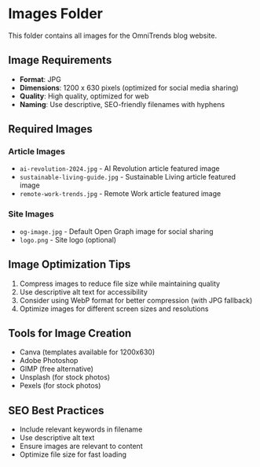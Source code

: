 # Images Folder

This folder contains all images for the OmniTrends blog website.

## Image Requirements

- **Format**: JPG
- **Dimensions**: 1200 x 630 pixels (optimized for social media sharing)
- **Quality**: High quality, optimized for web
- **Naming**: Use descriptive, SEO-friendly filenames with hyphens

## Required Images

### Article Images
- `ai-revolution-2024.jpg` - AI Revolution article featured image
- `sustainable-living-guide.jpg` - Sustainable Living article featured image  
- `remote-work-trends.jpg` - Remote Work article featured image

### Site Images
- `og-image.jpg` - Default Open Graph image for social sharing
- `logo.png` - Site logo (optional)

## Image Optimization Tips

1. Compress images to reduce file size while maintaining quality
2. Use descriptive alt text for accessibility
3. Consider using WebP format for better compression (with JPG fallback)
4. Optimize images for different screen sizes and resolutions

## Tools for Image Creation

- Canva (templates available for 1200x630)
- Adobe Photoshop
- GIMP (free alternative)
- Unsplash (for stock photos)
- Pexels (for stock photos)

## SEO Best Practices

- Include relevant keywords in filename
- Use descriptive alt text
- Ensure images are relevant to content
- Optimize file size for fast loading